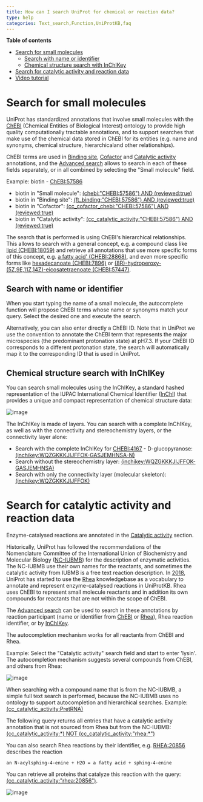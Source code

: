 ```yaml
---
title: How can I search UniProt for chemical or reaction data?
type: help
categories: Text_search,Function,UniProtKB,faq
---
```



**Table of contents**

   * [Search for small molecules](#search-for-small-molecules)
      * [Search with name or identifier](#search-with-name-or-identifier)
      * [Chemical structure search with InChIKey](#chemical-structure-search-with-inchikey)
   * [Search for catalytic activity and reaction data](#search-for-catalytic-activity-and-reaction-data)
   * [Video tutorial](https://www.youtube.com/watch?v=5eW-eZJ08wc)


# Search for small molecules

UniProt has standardized annotations that involve small molecules with the [ChEBI](https://www.ebi.ac.uk/chebi) (Chemical Entities of Biological Interest) ontology to provide high quality computationally tractable annotations, and to support searches that make use of the chemical data stored in ChEBI for its entities (e.g. name and synonyms, chemical structure, hierarchicaland other relationships).

ChEBI terms are used in [Binding site](https://www.uniprot.org/help/binding), [Cofactor](https://www.uniprot.org/help/cofactor) and [Catalytic activity](https://www.uniprot.org/help/catalytic_activity) annotations, and the [Advanced search](https://www.uniprot.org/help/advanced_search) allows to search in each of these fields separately, or in all combined by selecting the "Small molecule" field.

Example: biotin - [ChEBI:57586](https://www.ebi.ac.uk/chebi/searchId.do?chebiId=CHEBI:57586)

- biotin in "Small molecule":
[(chebi:"CHEBI:57586") AND (reviewed:true)](https://www.uniprot.org/uniprotkb?query=(chebi:%22CHEBI:57586%22)%20AND%20(reviewed:true))
- biotin in "Binding site":
[(ft_binding:"CHEBI:57586") AND (reviewed:true)](https://www.uniprot.org/uniprotkb?query=(ft_binding:%22CHEBI:57586%22)%20AND%20(reviewed:true))
- biotin in "Cofactor":
[(cc_cofactor_chebi:"CHEBI:57586") AND (reviewed:true)](https://www.uniprot.org/uniprotkb?query=(cc_cofactor_chebi:%22CHEBI:57586%22)%20AND%20(reviewed:true))
- biotin in "Catalytic activity":
[(cc_catalytic_activity:"CHEBI:57586") AND (reviewed:true)](https://www.uniprot.org/uniprotkb?query=(cc_catalytic_activity:%22CHEBI:57586%22)%20AND%20(reviewed:true))

The search that is performed is using ChEBI's hierarchical relationships. This allows to search with a general concept, e.g. a compound class like [lipid (CHEBI:18059)](https://www.uniprot.org/uniprotkb?query=(chebi:%22CHEBI:18059%22)%20AND%20(reviewed:true)) and retrieve all annotations that use more specific forms of this concept, e.g. [a fatty acid' (CHEBI:28868)](https://www.uniprot.org/uniprotkb?query=(chebi:%22CHEBI:28868%22)%20AND%20(reviewed:true)), and even more specific forms like [hexadecanoate (CHEBI:7896)](https://www.uniprot.org/uniprotkb?query=(chebi:%22CHEBI:7896%22)%20AND%20(reviewed:true)) or [(8R)-hydroperoxy-(5Z,9E,11Z,14Z)-eicosatetraenoate (CHEBI:57447)](https://www.uniprot.org/uniprotkb?query=(chebi:%22CHEBI:57447%22)%20AND%20(reviewed:true)).


## Search with name or identifier

When you start typing the name of a small molecule, the autocomplete function will propose ChEBI terms whose name or synonyms match your query. Select the desired one and execute the search.

Alternatively, you can also enter directly a ChEBI ID. Note that in UniProt we use the convention to annotate the ChEBI term that represents the major microspecies (the predominant protonation state) at pH7.3. If your ChEBI ID corresponds to a different protonation state, the search will automatically map it to the corresponding ID that is used in UniProt.


## Chemical structure search with InChIKey

You can search small molecules using the InChIKey, a standard hashed representation of the IUPAC International Chemical Identifier ([InChI](https://www.inchi-trust.org/about-the-inchi-standard/)) that provides a unique and compact representation of chemical structure data:

![image](https://github.com/ebi-uniprot/uniprot-manual/raw/main/images/inchikey-field-search.png)

The InChIKey is made of layers. You can search with a complete InChIKey, as well as with the connectivity and stereochemistry layers, or the connectivity layer alone:

* Search with the complete InChIKey for [CHEBI:4167](https://www.ebi.ac.uk/chebi/searchId.do?chebiId=CHEBI:4167) - D-glucopyranose:
[(inchikey:WQZGKKKJIJFFOK-GASJEMHNSA-N)](https://www.uniprot.org/uniprotkb?query=(inchikey:WQZGKKKJIJFFOK-GASJEMHNSA-N))
* Search without the stereochemistry layer:
[(inchikey:WQZGKKKJIJFFOK-GASJEMHNSA)](https://www.uniprot.org/uniprotkb?query=(inchikey:WQZGKKKJIJFFOK-GASJEMHNSA))
* Search with only the connectivity layer (molecular skeleton):
[(inchikey:WQZGKKKJIJFFOK)](https://www.uniprot.org/uniprotkb?query=(inchikey:WQZGKKKJIJFFOK))



# Search for catalytic activity and reaction data

Enzyme-catalysed reactions are annotated in the [Catalytic activity](https://www.uniprot.org/help/catalytic_activity) section.

Historically, UniProt has followed the recommendations of the Nomenclature Committee of the International Union of Biochemistry and Molecular Biology ([NC-IUBMB](http://www.chem.qmul.ac.uk/iubmb/enzyme/)) for the description of enzymatic activities. The NC-IUBMB use their own names for the reactants, and sometimes the catalytic activity from IUBMB is a free text reaction description. In [2018](https://www.uniprot.org/release-notes/2018-12-05-release), UniProt has started to use the [Rhea](https://www.rhea-db.org/) knowledgebase as a vocabulary to annotate and represent enzyme-catalysed reactions in UniProtKB. Rhea uses ChEBI to represent small molecule reactants and in addition its own compounds for reactants that are not within the scope of ChEBI.

The [Advanced search](https://www.uniprot.org/help/advanced_search) can be used to search in these annotations by reaction participant (name or identifier from [ChEBI](https://www.ebi.ac.uk/chebi/) or [Rhea](https://www.rhea-db.org/)), Rhea reaction identifier, or by [InChIKey](#chemical-structure-search-with-inchikey).

The autocompletion mechanism works for all reactants from ChEBI and Rhea.

Example: Select the "Catalytic activity" search field and start to enter 'lysin'. The autocompletion mechanism suggests several compounds from ChEBI, and others from Rhea:

![image](https://github.com/ebi-uniprot/uniprot-manual/raw/main/images/chem_search.png)

When searching with a compound name that is from the NC-IUBMB, a simple full text search is performed, because the NC-IUBMB uses no ontology to support autocompletion and hierarchical searches. Example: [(cc_catalytic_activity:PretRNA)](https://www.uniprot.org/uniprotkb?query=(cc_catalytic_activity:PretRNA))

The following query returns all entries that have a catalytic activity annotation that is not sourced from Rhea but from the NC-IUBMB:
[(cc_catalytic_activity:\*) NOT (cc_catalytic_activity:"rhea:\*")](https://www.uniprot.org/uniprotkb?query=(cc_catalytic_activity:*)%20NOT%20(cc_catalytic_activity:%22rhea:*%22))

You can also search Rhea reactions by their identifier, e.g. [RHEA:20856](https://www.rhea-db.org/rhea/20856) describes the reaction
```
an N-acylsphing-4-enine + H2O = a fatty acid + sphing-4-enine
```
You can retrieve all proteins that catalyze this reaction with the query:
[(cc_catalytic_activity:"rhea:20856")](https://www.uniprot.org/uniprotkb?query=(cc_catalytic_activity:%22rhea:20856%22)).

![image](https://github.com/ebi-uniprot/uniprot-manual/raw/main/images/chem_rhea.png)


